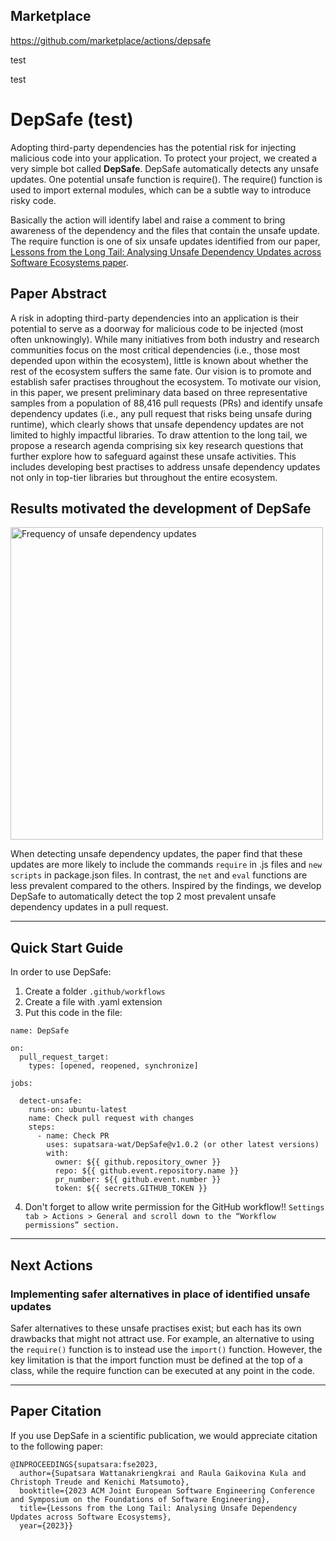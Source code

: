 ## Marketplace

https://github.com/marketplace/actions/depsafe

test

test
# DepSafe (test)

Adopting third-party dependencies has the potential risk for injecting malicious code into your application. To protect your project, we created a very simple bot called **DepSafe**. DepSafe automatically detects any unsafe updates. One potential unsafe function is require(). The require() function is used to import external modules, which can be a subtle way to introduce risky code. 

Basically the action will identify label and raise a comment to bring awareness of the dependency and the files that contain the unsafe update. The require function is one of six unsafe updates identified from our paper, [Lessons from the Long Tail: Analysing Unsafe Dependency Updates across Software Ecosystems paper](https://arxiv.org/abs/2309.04197). 

## Paper Abstract 

A risk in adopting third-party dependencies into an application is their potential to serve as a doorway for malicious code to be injected (most often unknowingly). While many initiatives from both industry and research communities focus on the most critical dependencies (i.e., those most depended upon within the ecosystem), little is known about whether the rest of the ecosystem suffers the same fate. Our vision is to promote and establish safer practises throughout the ecosystem. To motivate our vision, in this paper, we present preliminary data based on three representative samples from a population of 88,416 pull requests (PRs) and identify unsafe dependency updates (i.e., any pull request that risks being unsafe during runtime), which clearly shows that unsafe dependency updates are not limited to highly impactful libraries. To draw attention to the long tail, we propose a research agenda comprising six key research questions that further explore how to safeguard against these unsafe activities. This includes developing best practises to address unsafe dependency updates not only in top-tier libraries but throughout the entire ecosystem.

## Results motivated the development of DepSafe

<img src="./images/RQ1_keyword_new.png" alt="Frequency of unsafe dependency updates" width="500"/>

When detecting unsafe dependency updates, the paper find that these updates are more likely to include the commands `require` in .js files and `new scripts` in package.json files. In contrast, the `net` and  `eval` functions are less prevalent compared to the others. Inspired by the findings, we develop DepSafe to automatically detect the top 2 most prevalent unsafe dependency updates in a pull request.

---

## Quick Start Guide

In order to use DepSafe:
1. Create a folder `.github/workflows`
2. Create a file with .yaml extension
3. Put this code in the file:

```
name: DepSafe

on: 
  pull_request_target:
    types: [opened, reopened, synchronize]

jobs:

  detect-unsafe:
    runs-on: ubuntu-latest
    name: Check pull request with changes
    steps:
      - name: Check PR
        uses: supatsara-wat/DepSafe@v1.0.2 (or other latest versions)
        with:
          owner: ${{ github.repository_owner }}
          repo: ${{ github.event.repository.name }}
          pr_number: ${{ github.event.number }}
          token: ${{ secrets.GITHUB_TOKEN }}
```

4. Don't forget to allow write permission for the GitHub workflow!!
`Settings tab > Actions > General and scroll down to the “Workflow permissions” section.`

---

## Next Actions

### Implementing safer alternatives in place of identified unsafe updates 

Safer alternatives to these unsafe practises exist; but each has its own drawbacks that might not attract use. For example, an alternative to using the `require()` function is to instead use the `import()` function. However, the key limitation is that the import function must be defined at the top of a class, while the require function can be executed at any point in the code.

---

## Paper Citation
If you use DepSafe in a scientific publication, we would appreciate citation to the following paper:
```
@INPROCEEDINGS{supatsara:fse2023,
  author={Supatsara Wattanakriengkrai and Raula Gaikovina Kula and Christoph Treude and Kenichi Matsumoto},
  booktitle={2023 ACM Joint European Software Engineering Conference and Symposium on the Foundations of Software Engineering}, 
  title={Lessons from the Long Tail: Analysing Unsafe Dependency Updates across Software Ecosystems}, 
  year={2023}}
```
